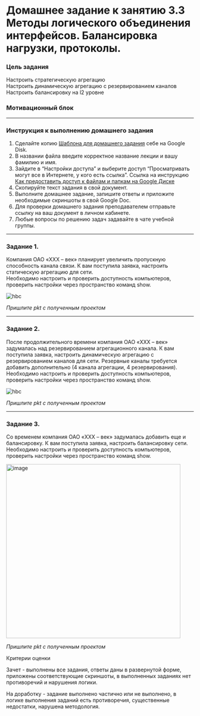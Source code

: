 # Домашнее задание к занятию 3.3 Методы логического объединения интерфейсов. Балансировка нагрузки, протоколы.

### Цель задания

Настроить стратегическую агрегацию  
Настроить динамическую агрегацию с резервированием каналов  
Настроить балансировку на l2 уровне  

### Мотивационный блок



------

### Инструкция к выполнению домашнего задания

1. Сделайте копию [Шаблона для домашнего задания](https://docs.google.com/document/d/1youKpKm_JrC0UzDyUslIZW2E2bIv5OVlm_TQDvH5Pvs/edit) себе на Google Disk.
2. В названии файла введите корректное название лекции и вашу фамилию и имя.
3. Зайдите в “Настройки доступа” и выберите доступ “Просматривать могут все в Интернете, у кого есть ссылка”. Ссылка на инструкцию [Как предоставить доступ к файлам и папкам на Google Диске](https://support.google.com/docs/answer/2494822?hl=ru&co=GENIE.Platform%3DDesktop)
4. Скопируйте текст задания в свой документ.
5. Выполните домашнее задание, запишите ответы и приложите необходимые скриншоты в свой Google Doc.
6. Для проверки домашнего задания преподавателем отправьте ссылку на ваш документ в личном кабинете.
7. Любые вопросы по решению задач задавайте в чате учебной группы.

------

### Задание 1.

Компания ОАО «XXX – век» планирует увеличить пропускную способность канала связи. К вам поступила заявка, настроить статическую агрегацию для сети.  
Необходимо настроить и проверить доступность компьютеров, проверить настройки через пространство команд show.

![hbc](https://user-images.githubusercontent.com/73060384/150137949-45bfd56c-a35c-4042-9377-5764cb09594d.png)

*Пришлите pkt с полученным проектом*

---

### Задание 2.

После продолжительного времени компания ОАО «XXX – век» задумалась над резервированием агрегационного канала. К вам поступила заявка, настроить динамическую агрегацию с резервированием каналов для сети. Резервные каналы требуется добавить дополнительно (4 канала агрегации, 4 резервирования).   
Необходимо настроить и проверить доступность компьютеров, проверить настройки через пространство команд show.


![hbc](https://user-images.githubusercontent.com/73060384/150137929-e1bc74b2-95b8-47ea-8211-f2258984b89e.png)

*Пришлите pkt с полученным проектом*

---

### Задание 3.

Со временем компания ОАО «XXX – век» задумалась добавить еще и балансировку. К вам поступила заявка, настроить балансировку сети.    
Необходимо настроить и проверить доступность компьютеров, проверить настройки через пространство команд show.


<img width="468" alt="image" src="https://user-images.githubusercontent.com/73060384/150137834-a57520a5-d642-480f-85ed-f2ad24cc29fa.png">

*Пришлите pkt с полученным проектом*


Критерии оценки

Зачет - выполнены все задания, ответы даны в развернутой форме, приложены соответствующие скриншоты, в выполненных заданиях нет противоречий и нарушения логики.

На доработку - задание выполнено частично или не выполнено, в логике выполнения заданий есть противоречия, существенные недостатки, нарушена методология.


